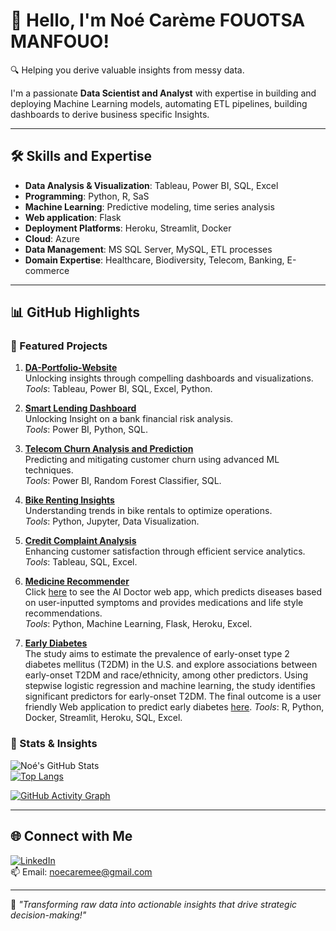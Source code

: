 # 👋 Hello, I'm Noé Carème FOUOTSA MANFOUO!  
🔍 Helping you derive valuable insights from messy data.  

I'm a passionate **Data Scientist and Analyst** with expertise in building and deploying Machine Learning models, automating ETL pipelines, building dashboards to derive business specific Insights.  

---

## 🛠️ Skills and Expertise
- **Data Analysis & Visualization**: Tableau, Power BI, SQL, Excel  
- **Programming**: Python, R, SaS  
- **Machine Learning**: Predictive modeling, time series analysis
- **Web application**: Flask
- **Deployment Platforms**: Heroku, Streamlit, Docker  
- **Cloud**: Azure
- **Data Management**: MS SQL Server, MySQL, ETL processes  
- **Domain Expertise**: Healthcare, Biodiversity, Telecom, Banking, E-commerce  

---

## 📊 GitHub Highlights

### 🚀 Featured Projects
1. **[DA-Portfolio-Website](https://github.com/noe2019/DA-Portfolio-Website)**  
   Unlocking insights through compelling dashboards and visualizations.  
   *Tools*: Tableau, Power BI, SQL, Excel, Python.
   
2. **[Smart Lending Dashboard](https://github.com/noe2019/Smart-Lending)**  
   Unlocking Insight on a bank financial risk analysis.  
   *Tools*: Power BI, Python, SQL.  

3. **[Telecom Churn Analysis and Prediction](https://github.com/noe2019/Telecom-Churn-Analysis-And-Prediction)**  
   Predicting and mitigating customer churn using advanced ML techniques.  
   *Tools*: Power BI, Random Forest Classifier, SQL.  

4. **[Bike Renting Insights](https://github.com/noe2019/Bike-Renting-Insights)**  
   Understanding trends in bike rentals to optimize operations.  
   *Tools*: Python, Jupyter, Data Visualization.  

5. **[Credit Complaint Analysis](https://github.com/noe2019/Credit-Complaint-Analysis)**  
   Enhancing customer satisfaction through efficient service analytics.  
   *Tools*: Tableau, SQL, Excel.
6. **[Medicine Recommender](https://github.com/noe2019/Medecine-Recommender)**  
   Click [here](https://aidoctor-bd30fb12b81e.herokuapp.com/) to see the AI Doctor web app, which predicts diseases based on user-inputted symptoms and provides medications and life style recommendations.  
   *Tools*: Python, Machine Learning, Flask, Heroku, Excel.

7. **[Early Diabetes](https://github.com/noe2019/Early-Diabetes)**  
   The study aims to estimate the prevalence of early-onset type 2 diabetes mellitus (T2DM) in the U.S. and explore associations between early-onset T2DM and race/ethnicity, among other predictors. Using stepwise logistic regression and machine learning, the study identifies significant predictors for early-onset T2DM. The final outcome is a user friendly Web application to predict early diabetes [here](https://et2dmapp.streamlit.app/).
   *Tools*: R, Python, Docker, Streamlit, Heroku, SQL, Excel. 
   

### 🧮 Stats & Insights
![Noé's GitHub Stats](https://github-readme-stats.vercel.app/api?username=noe2019&show_icons=true&theme=radical)  
[![Top Langs](https://github-readme-stats.vercel.app/api/top-langs/?username=noe2019&layout=compact)](https://github.com/noe2019?tab=repositories)

[![GitHub Activity Graph](https://github-readme-activity-graph.vercel.app/graph?username=noe2019&theme=radical)](https://github.com/noe2019)

---

## 🌐 Connect with Me
[![LinkedIn](https://img.shields.io/badge/-LinkedIn-0077B5?logo=linkedin&logoColor=white)](https://linkedin.com/in/noe-carème-fouotsa)  
📫 Email: noecaremee@gmail.com  

---

🎯 *"Transforming raw data into actionable insights that drive strategic decision-making!"*
